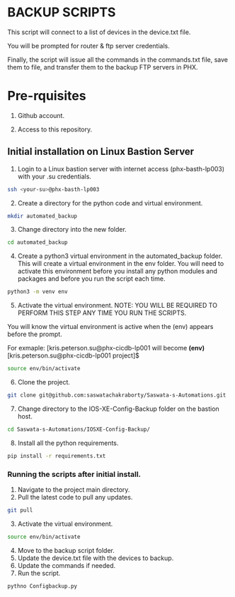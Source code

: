 # BACKUP SCRIPTS

This script will connect to a list of devices in the device.txt file.

You will be prompted for router & ftp server credentials.

Finally, the script will issue all the commands in the commands.txt
file, save them to file, and transfer them to the backup FTP servers
in PHX.

# Pre-rquisites

1.  Github account.

2.  Access to this repository.


##  Initial installation on Linux Bastion Server

1.  Login to a Linux bastion server with internet access (phx-basth-lp003) with your .su credentials.

```bash
ssh <your-su>@phx-basth-lp003
```
2. Create a directory for the python code and virtual environment.

```bash
mkdir automated_backup
```

3.  Change directory into the new folder.

```bash
cd automated_backup
```

4.  Create a python3 virtual environment in the automated_backup folder.  This will create a virtual environment
in the env folder.  You will need to activate this environment before  you install any python modules and
packages and before you run the script each time.

```bash
python3 -m venv env
```

5.  Activate the virtual environment.  NOTE:  YOU WILL BE REQUIRED TO PERFORM THIS STEP ANY TIME YOU RUN THE 
SCRIPTS.

You will know the virtual environment is active when the (env) appears before the prompt.

For exmaple:  [kris.peterson.su@phx-cicdb-lp001 will become **(env)** [kris.peterson.su@phx-cicdb-lp001 project]$

```bash
source env/bin/activate
```

6.  Clone the project.

```bash
git clone git@github.com:saswatachakraborty/Saswata-s-Automations.git
```

7.  Change directory to the IOS-XE-Config-Backup folder on the bastion host.

```bash
cd Saswata-s-Automations/IOSXE-Config-Backup/ 
```

8.  Install all the python requirements.

```bash
pip install -r requirements.txt
```


###   Running the scripts after initial install.

1.  Navigate to the project main directory.
2.  Pull the latest code to pull any updates.
```bash
git pull
```
3.  Activate the virtual environment.
```bash
source env/bin/activate
```
4. Move to the backup script folder.
5. Update the device.txt file with the devices to backup.
6. Update the commands if needed.
7.  Run the script.
```bash
pythno Configbackup.py
```